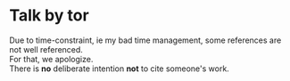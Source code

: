 # Talk by tor
Due to time-constraint, ie my bad time management, some references are not well referenced. <br/>
For that, we apologize. <br/>
There is **no** deliberate intention **not** to cite someone's work. 
